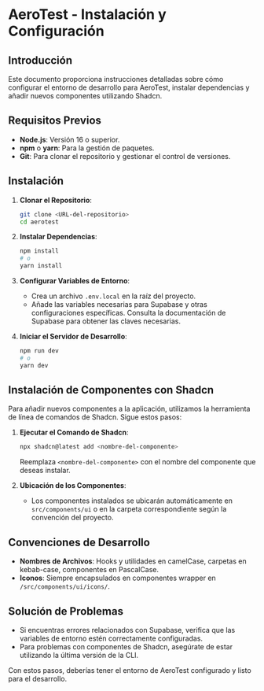 # AeroTest - Instalación y Configuración

## Introducción
Este documento proporciona instrucciones detalladas sobre cómo configurar el entorno de desarrollo para AeroTest, instalar dependencias y añadir nuevos componentes utilizando Shadcn.

## Requisitos Previos
- **Node.js**: Versión 16 o superior.
- **npm** o **yarn**: Para la gestión de paquetes.
- **Git**: Para clonar el repositorio y gestionar el control de versiones.

## Instalación

1. **Clonar el Repositorio**:
   ```bash
   git clone <URL-del-repositorio>
   cd aerotest
   ```

2. **Instalar Dependencias**:
   ```bash
   npm install
   # o
   yarn install
   ```

3. **Configurar Variables de Entorno**:
   - Crea un archivo `.env.local` en la raíz del proyecto.
   - Añade las variables necesarias para Supabase y otras configuraciones específicas. Consulta la documentación de Supabase para obtener las claves necesarias.

4. **Iniciar el Servidor de Desarrollo**:
   ```bash
   npm run dev
   # o
   yarn dev
   ```

## Instalación de Componentes con Shadcn

Para añadir nuevos componentes a la aplicación, utilizamos la herramienta de línea de comandos de Shadcn. Sigue estos pasos:

1. **Ejecutar el Comando de Shadcn**:
   ```bash
   npx shadcn@latest add <nombre-del-componente>
   ```
   Reemplaza `<nombre-del-componente>` con el nombre del componente que deseas instalar.

2. **Ubicación de los Componentes**:
   - Los componentes instalados se ubicarán automáticamente en `src/components/ui` o en la carpeta correspondiente según la convención del proyecto.

## Convenciones de Desarrollo
- **Nombres de Archivos**: Hooks y utilidades en camelCase, carpetas en kebab-case, componentes en PascalCase.
- **Iconos**: Siempre encapsulados en componentes wrapper en `/src/components/ui/icons/`.

## Solución de Problemas
- Si encuentras errores relacionados con Supabase, verifica que las variables de entorno estén correctamente configuradas.
- Para problemas con componentes de Shadcn, asegúrate de estar utilizando la última versión de la CLI.

Con estos pasos, deberías tener el entorno de AeroTest configurado y listo para el desarrollo. 